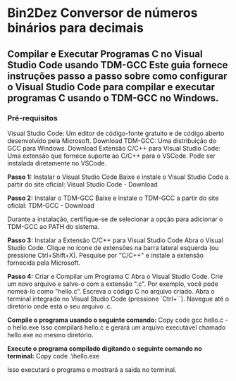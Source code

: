 <h1> Bin2Dez Conversor de números binários para decimais </h1>

<h2>Compilar e Executar Programas C no Visual Studio Code usando TDM-GCC
Este guia fornece instruções passo a passo sobre como configurar o Visual Studio Code para compilar e executar programas C usando o TDM-GCC no Windows.</h2>

<h3>Pré-requisitos</h3>
<p>
Visual Studio Code: Um editor de código-fonte gratuito e de código aberto desenvolvido pela Microsoft. Download
TDM-GCC: Uma distribuição do GCC para Windows. Download
Extensão C/C++ para Visual Studio Code: Uma extensão que fornece suporte ao C/C++ para o VSCode. Pode ser instalada diretamente no VSCode.
</p>

**Passo 1:** Instalar o Visual Studio Code
Baixe e instale o Visual Studio Code a partir do site oficial: Visual Studio Code - Download

**Passo 2:** Instalar o TDM-GCC
Baixe e instale o TDM-GCC a partir do site oficial: TDM-GCC - Download

Durante a instalação, certifique-se de selecionar a opção para adicionar o TDM-GCC ao PATH do sistema.

**Passo 3:** Instalar a Extensão C/C++ para Visual Studio Code
Abra o Visual Studio Code.
Clique no ícone de extensões na barra lateral esquerda (ou pressione Ctrl+Shift+X).
Pesquise por "C/C++" e instale a extensão fornecida pela Microsoft.

**Passo 4:** Criar e Compilar um Programa C
Abra o Visual Studio Code.
Crie um novo arquivo e salve-o com a extensão ".c". Por exemplo, você pode nomeá-lo como "hello.c".
Escreva o código C no arquivo criado.
Abra o terminal integrado no Visual Studio Code (pressione `Ctrl+``).
Navegue até o diretório onde está o seu arquivo .c.

**Compile o programa usando o seguinte comando:**
Copy code
gcc hello.c -o hello.exe
Isso compilará hello.c e gerará um arquivo executável chamado hello.exe no mesmo diretório.

**Execute o programa compilado digitando o seguinte comando no terminal:**
Copy code
.\hello.exe

Isso executará o programa e mostrará a saída no terminal.

